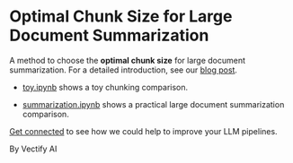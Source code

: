 # Optimal Chunk Size for Large Document Summarization

A method to choose the **optimal chunk size** for large document summarization. For a detailed introduction, see our [blog post](https://vectify.ai/blog/LargeDocumentSummarization).

* [toy.ipynb](https://github.com/VectifyAI/LargeDocumentSummarization/blob/master/toy.ipynb) shows a toy chunking comparison.

* [summarization.ipynb](https://github.com/VectifyAI/LargeDocumentSummarization/blob/master/summarization.ipynb) shows a practical large document summarization comparison.

[Get connected](https://ii2abc2jejf.typeform.com/to/jiDMMXwX) to see how we could help to improve your LLM pipelines.

By Vectify AI
